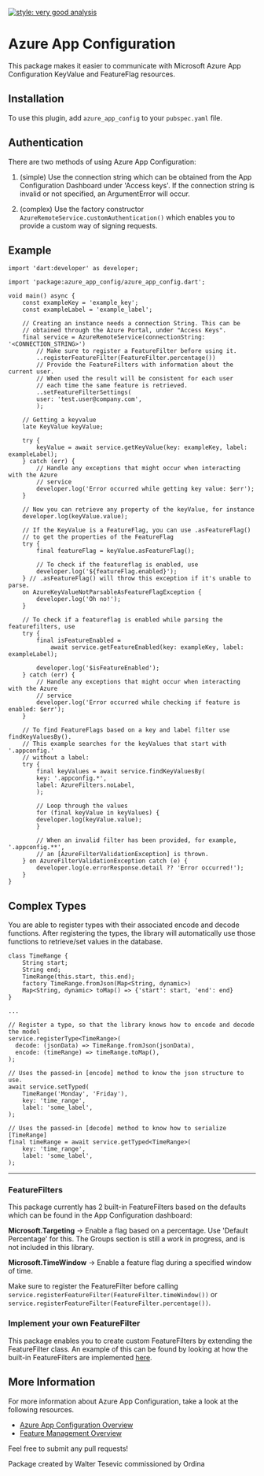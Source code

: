 [![style: very good analysis](https://img.shields.io/badge/style-very_good_analysis-B22C89.svg)](https://pub.dev/packages/very_good_analysis)

# Azure App Configuration  
This package makes it easier to communicate with Microsoft Azure App Configuration KeyValue and FeatureFlag resources.

## Installation
To use this plugin, add `azure_app_config` to your `pubspec.yaml` file.


## Authentication

There are two methods of using Azure App Configuration:

1. (simple) Use the connection string which can be obtained from the App Configuration Dashboard under 'Access keys'. If the connection string is invalid or not specified, an ArgumentError will occur.

2. (complex) Use the factory constructor `AzureRemoteService.customAuthentication()` which enables you to provide a custom way of signing requests.

## Example 

    import 'dart:developer' as developer;

    import 'package:azure_app_config/azure_app_config.dart';

    void main() async {
        const exampleKey = 'example_key';
        const exampleLabel = 'example_label';

        // Creating an instance needs a connection String. This can be
        // obtained through the Azure Portal, under "Access Keys".
        final service = AzureRemoteService(connectionString: '<CONNECTION_STRING>')
            // Make sure to register a FeatureFilter before using it.
            ..registerFeatureFilter(FeatureFilter.percentage())
            // Provide the FeatureFilters with information about the current user.
            // When used the result will be consistent for each user
            // each time the same feature is retrieved.
            ..setFeatureFilterSettings(
            user: 'test.user@company.com',
            );

        // Getting a keyvalue
        late KeyValue keyValue;

        try {
            keyValue = await service.getKeyValue(key: exampleKey, label: exampleLabel);
        } catch (err) {
            // Handle any exceptions that might occur when interacting with the Azure
            // service
            developer.log('Error occurred while getting key value: $err');
        }

        // Now you can retrieve any property of the keyValue, for instance
        developer.log(keyValue.value);

        // If the KeyValue is a FeatureFlag, you can use .asFeatureFlag()
        // to get the properties of the FeatureFlag
        try {
            final featureFlag = keyValue.asFeatureFlag();

            // To check if the featureflag is enabled, use
            developer.log('${featureFlag.enabled}');
        } // .asFeatureFlag() will throw this exception if it's unable to parse.
        on AzureKeyValueNotParsableAsFeatureFlagException {
            developer.log('Oh no!');
        }

        // To check if a featureflag is enabled while parsing the featurefilters, use
        try {
            final isFeatureEnabled =
                await service.getFeatureEnabled(key: exampleKey, label: exampleLabel);

            developer.log('$isFeatureEnabled');
        } catch (err) {
            // Handle any exceptions that might occur when interacting with the Azure
            // service
            developer.log('Error occurred while checking if feature is enabled: $err');
        }

        // To find FeatureFlags based on a key and label filter use findKeyValuesBy().
        // This example searches for the keyValues that start with '.appconfig.'
        // without a label:
        try {
            final keyValues = await service.findKeyValuesBy(
            key: '.appconfig.*',
            label: AzureFilters.noLabel,
            );

            // Loop through the values
            for (final keyValue in keyValues) {
            developer.log(keyValue.value);
            }

            // When an invalid filter has been provided, for example, '.appconfig.**',
            // an [AzureFilterValidationException] is thrown.
        } on AzureFilterValidationException catch (e) {
            developer.log(e.errorResponse.detail ?? 'Error occurred!');
        }
    }



## Complex Types

You are able to register types with their associated 
encode and decode functions. After registering the types, the library will automatically use those functions to retrieve/set values in the database.

    class TimeRange {
        String start;
        String end;
        TimeRange(this.start, this.end);
        factory TimeRange.fromJson(Map<String, dynamic>)
        Map<String, dynamic> toMap() => {'start': start, 'end': end}
    }
    
    ...

    // Register a type, so that the library knows how to encode and decode the model
    service.registerType<TimeRange>(
      decode: (jsonData) => TimeRange.fromJson(jsonData),
      encode: (timeRange) => timeRange.toMap(),
    );

    // Uses the passed-in [encode] method to know the json structure to use.
    await service.setTyped(
        TimeRange('Monday', 'Friday'),
        key: 'time_range',
        label: 'some_label',
    );
    
    // Uses the passed-in [decode] method to know how to serialize [TimeRange]
    final timeRange = await service.getTyped<TimeRange>(
        key: 'time_range',
        label: 'some_label',
    ); 

---

### FeatureFilters
This package currently has 2 built-in FeatureFilters based on the defaults which can be found in the App Configuration dashboard:

**Microsoft.Targeting** -> Enable a flag based on a percentage. Use 'Default Percentage' for this. The Groups section is still a work in progress, and is not included in this library. 

**Microsoft.TimeWindow** -> Enable a feature flag during a specified window of time.

Make sure to register the FeatureFilter before calling <br>
`service.registerFeatureFilter(FeatureFilter.timeWindow())` 
or <br>
`service.registerFeatureFilter(FeatureFilter.percentage())`. 

### Implement your own FeatureFilter

This package enables you to create custom FeatureFilters by extending the FeatureFilter class. An example of this can be found by looking at how the built-in FeatureFilters are implemented [here](lib/src/feature_filter.dart).


## More Information
For more information about Azure App Configuration, take a look at the following resources.

 - [Azure App Configuration Overview](https://learn.microsoft.com/en-us/azure/azure-app-configuration/overview)
 - [Feature Management Overview](https://learn.microsoft.com/en-us/azure/azure-app-configuration/concept-feature-management)


Feel free to submit any pull requests!




Package created by Walter Tesevic commissioned by Ordina
